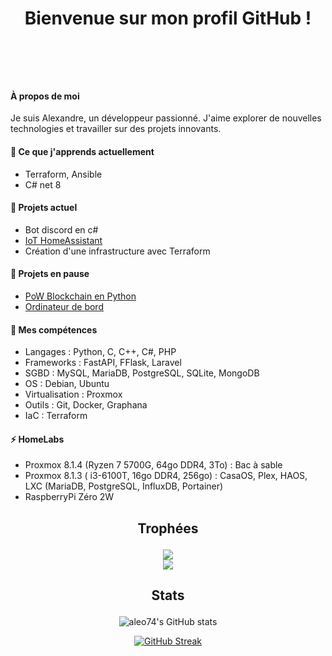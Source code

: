 # <p style="text-align: center;">Bienvenue sur mon profil GitHub !</p>
<br>
<br>
<br>

#### À propos de moi
Je suis Alexandre, un développeur passionné. J'aime explorer de nouvelles technologies et travailler sur des projets innovants.

#### 🌱 Ce que j'apprends actuellement
- Terraform, Ansible
- C# net 8

#### 🔭 Projets actuel
- Bot discord en c#
- [IoT HomeAssistant](https://github.com/aleo74/IoT)
- Création d'une infrastructure avec Terraform

#### 🔭 Projets en pause
- [PoW Blockchain en Python](https://github.com/aleo74/python_blockchain)
- [Ordinateur de bord](https://github.com/aleo74/carrot_firmware)

#### 📜 Mes compétences
- Langages : Python, C, C++, C#, PHP
- Frameworks : FastAPI, FFlask, Laravel
- SGBD : MySQL, MariaDB, PostgreSQL, SQLite, MongoDB
- OS : Debian, Ubuntu
- Virtualisation : Proxmox
- Outils : Git, Docker, Graphana
- IaC : Terraform

#### ⚡ HomeLabs
- Proxmox  8.1.4 (Ryzen 7 5700G, 64go DDR4, 3To) : Bac à sable
- Proxmox  8.1.3 ( i3-6100T, 16go DDR4, 256go) : CasaOS, Plex, HAOS, LXC (MariaDB, PostgreSQL, InfluxDB, Portainer)
- RaspberryPi Zéro 2W

## <p style="text-align: center;">Trophées</p>

<div align="center">
<img src="https://github-profile-trophy.vercel.app/?username=aleo74&no-bg=true&no-frame=true&row=1&column=4&title=MultiLanguage,Commits,PullRequest,Issues">
 </div>

<div align="center">
<img src="https://github-profile-trophy.vercel.app/?username=aleo74&no-bg=true&no-frame=true&row=1&column=4&title=Repositories,Organizations,Stars,Followers">
 </div>
 
## <p style="text-align: center;">Stats</p>
<div align="center">

![aleo74's GitHub stats](https://github-readme-stats.vercel.app/api?username=aleo74\&show_icons=true\&show=prs_merged_percentage\&hide=contribs,issues)

[![GitHub Streak](https://streak-stats.demolab.com/?user=aleo74)](https://git.io/streak-stats)

</div>

<!--
**aleo74/aleo74** is a ✨ _special_ ✨ repository because its `README.md` (this file) appears on your GitHub profile.

Here are some ideas to get you started:

- 🔭 I’m currently working on ...
- 🌱 I’m currently learning ...
- 👯 I’m looking to collaborate on ...
- 🤔 I’m looking for help with ...
- 💬 Ask me about ...
- 📫 How to reach me: ...
- 😄 Pronouns: ...
- ⚡ Fun fact: ...
-->